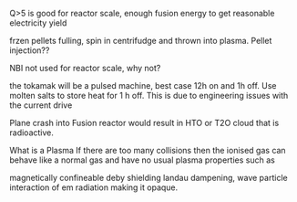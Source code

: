 
Q>5 is good for reactor scale, enough fusion energy to get reasonable electricity yield

frzen pellets fulling, spin in centrifudge and thrown into plasma. Pellet injection??

NBI not used for reactor scale, why not?

the tokamak will be a pulsed machine, best case 12h on and 1h off. Use molten salts to store heat for 1 h off. This is due to engineering issues with the current drive

Plane crash into Fusion reactor would result in HTO or T2O cloud that is radioactive. 

What is a Plasma
If there are too many collisions then the ionised gas can behave like a normal gas and have no usual plasma properties such as

magnetically confineable
deby shielding
landau dampening, wave particle interaction of em radiation making it opaque. 